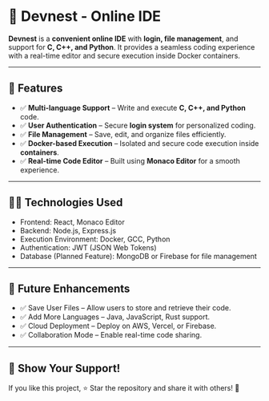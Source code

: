 # 🚀 Devnest - Online IDE

**Devnest** is a **convenient online IDE** with **login, file management**, and support for **C, C++, and Python**. It provides a seamless coding experience with a real-time editor and secure execution inside Docker containers.

---

## 🌟 Features
- ✅ **Multi-language Support** – Write and execute **C, C++, and Python** code.  
- ✅ **User Authentication** – Secure **login system** for personalized coding.  
- ✅ **File Management** – Save, edit, and organize files efficiently.  
- ✅ **Docker-based Execution** – Isolated and secure code execution inside **containers**.  
- ✅ **Real-time Code Editor** – Built using **Monaco Editor** for a smooth experience.  

---

## 👨‍💻 Technologies Used

- Frontend: React, Monaco Editor
- Backend: Node.js, Express.js
- Execution Environment: Docker, GCC, Python
- Authentication: JWT (JSON Web Tokens)
- Database (Planned Feature): MongoDB or Firebase for file management

---

## 📌 Future Enhancements

- ✅ Save User Files – Allow users to store and retrieve their code.
- ✅ Add More Languages – Java, JavaScript, Rust support.
- ✅ Cloud Deployment – Deploy on AWS, Vercel, or Firebase.
- ✅ Collaboration Mode – Enable real-time code sharing.

---

## 🌟 Show Your Support!

If you like this project, ⭐ Star the repository and share it with others! 🚀
